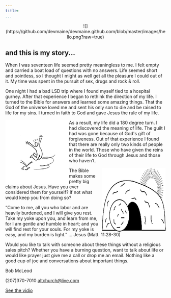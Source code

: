 ```yaml
---
title:
...
```


<p align="center">
  ![](https://github.com/devmaine/devmaine.github.com/blob/master/images/hello.png?raw=true)
</p>


## and this is my story...

When I was seventeen life seemed pretty meaningless to me. I felt empty and carried a boat load of questions with no answers. Life seemed short and pointless, so I thought I might as well get all the pleasure I could out of it.
My time was spent in the pursuit of sex, drugs and rock & roll. 

One night I had a bad LSD trip where I found myself tied to a hospital gurney. 
After that experience I began to rethink the direction of my life. I turned to the Bible for answers and learned some amazing things. That the God of the universe loved me and sent his only son to die and be raised to life for my sins. I turned in faith to God and gave Jesus the rule of my life.

<img align="left" width="200" height="200" src="https://github.com/devmaine/devmaine.github.com/blob/master/images/joy.png?raw=true">

As a result, my life did a 180 degree turn. I had discovered the meaning of life. The guilt I had was gone because of God's gift of forgiveness. Out of that experience I found that there are really only two kinds of people in the world. Those who have given the reins of their life to God through Jesus and those who haven’t.

<img align="right" width="200" height="200" src="https://github.com/devmaine/devmaine.github.com/blob/master/images/tomb.png?raw=true">

The Bible makes some pretty big claims about Jesus. Have you ever considered them for yourself? If not what would keep you from doing so?

“Come to me, all you who labor and are heavily burdened, and I will give you rest. Take my yoke upon you, and learn from me, for I am gentle and humble in heart; and you will find rest for your souls. For my yoke is easy, and my burden is light.” … Jesus
(Matt. 11:28-30)

Would you like to talk with someone about these things without a religious sales pitch? Whether you have a burning question, want to talk about life or would like prayer just give me a call or drop me an email. Nothing like a good cup of joe and conversations about important things.

Bob McLeod

(207)370-7010 altchurch@live.com


[See the vidio](https://www.facebook.com/altchurchme/videos/1671091386550440/?l=203612614651239974)